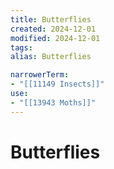 ```yaml
---
title: Butterflies
created: 2024-12-01
modified: 2024-12-01
tags: 
alias: Butterflies

narrowerTerm:
- "[[11149 Insects]]"
use:
- "[[13943 Moths]]"
---
```

# Butterflies
